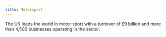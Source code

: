 ```yaml
---
title: Motorsport
---
```


The UK leads the world in motor sport with a turnover of £9 billion and more than 4,500 businesses operating in the sector.
